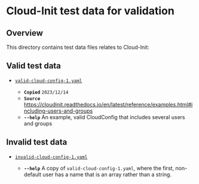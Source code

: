 # Cloud-Init test data for validation

## Overview

This directory contains test data files relates to Cloud-Init:

## Valid test data

* [`valid-cloud-config-1.yaml`](./valid-cloud-config-1.yaml)

    * **`Copied`** `2023/12/14`
    * **`Source`** https://cloudinit.readthedocs.io/en/latest/reference/examples.html#including-users-and-groups
    * **`--help`** An example, valid CloudConfig that includes several users and groups

## Invalid test data

* [`invalid-cloud-config-1.yaml`](./valid-cloud-config-1.yaml)

    * **`--help`** A copy of `valid-cloud-config-1.yaml`, where the first, non-default user has a name that is an array rather than a string.

